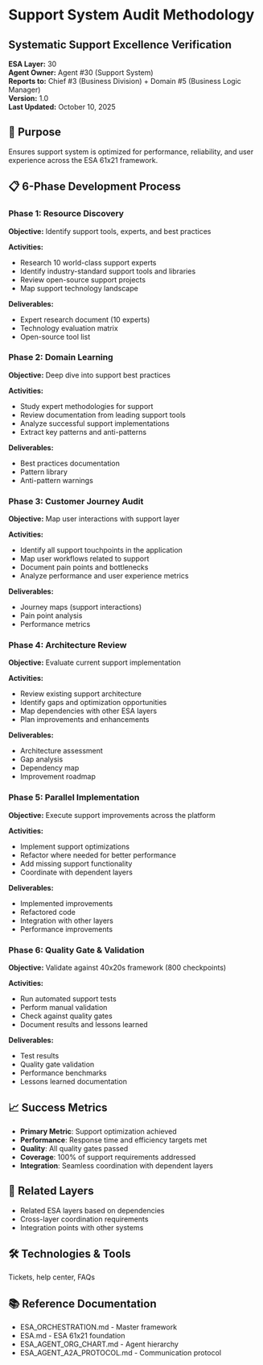 # Support System Audit Methodology
## Systematic Support Excellence Verification

**ESA Layer:** 30  
**Agent Owner:** Agent #30 (Support System)  
**Reports to:** Chief #3 (Business Division) + Domain #5 (Business Logic Manager)  
**Version:** 1.0  
**Last Updated:** October 10, 2025

## 🎯 Purpose
Ensures support system is optimized for performance, reliability, and user experience across the ESA 61x21 framework.

## 📋 6-Phase Development Process

### Phase 1: Resource Discovery
**Objective:** Identify support tools, experts, and best practices

**Activities:**
- Research 10 world-class support experts
- Identify industry-standard support tools and libraries
- Review open-source support projects
- Map support technology landscape

**Deliverables:**
- Expert research document (10 experts)
- Technology evaluation matrix
- Open-source tool list

### Phase 2: Domain Learning
**Objective:** Deep dive into support best practices

**Activities:**
- Study expert methodologies for support
- Review documentation from leading support tools
- Analyze successful support implementations
- Extract key patterns and anti-patterns

**Deliverables:**
- Best practices documentation
- Pattern library
- Anti-pattern warnings

### Phase 3: Customer Journey Audit
**Objective:** Map user interactions with support layer

**Activities:**
- Identify all support touchpoints in the application
- Map user workflows related to support
- Document pain points and bottlenecks
- Analyze performance and user experience metrics

**Deliverables:**
- Journey maps (support interactions)
- Pain point analysis
- Performance metrics

### Phase 4: Architecture Review
**Objective:** Evaluate current support implementation

**Activities:**
- Review existing support architecture
- Identify gaps and optimization opportunities
- Map dependencies with other ESA layers
- Plan improvements and enhancements

**Deliverables:**
- Architecture assessment
- Gap analysis
- Dependency map
- Improvement roadmap

### Phase 5: Parallel Implementation
**Objective:** Execute support improvements across the platform

**Activities:**
- Implement support optimizations
- Refactor where needed for better performance
- Add missing support functionality
- Coordinate with dependent layers

**Deliverables:**
- Implemented improvements
- Refactored code
- Integration with other layers
- Performance improvements

### Phase 6: Quality Gate & Validation
**Objective:** Validate against 40x20s framework (800 checkpoints)

**Activities:**
- Run automated support tests
- Perform manual validation
- Check against quality gates
- Document results and lessons learned

**Deliverables:**
- Test results
- Quality gate validation
- Performance benchmarks
- Lessons learned documentation

## 📈 Success Metrics
- **Primary Metric**: Support optimization achieved
- **Performance**: Response time and efficiency targets met
- **Quality**: All quality gates passed
- **Coverage**: 100% of support requirements addressed
- **Integration**: Seamless coordination with dependent layers

## 🔗 Related Layers
- Related ESA layers based on dependencies
- Cross-layer coordination requirements
- Integration points with other systems

## 🛠️ Technologies & Tools
Tickets, help center, FAQs

## 📚 Reference Documentation
- ESA_ORCHESTRATION.md - Master framework
- ESA.md - ESA 61x21 foundation
- ESA_AGENT_ORG_CHART.md - Agent hierarchy
- ESA_AGENT_A2A_PROTOCOL.md - Communication protocol
